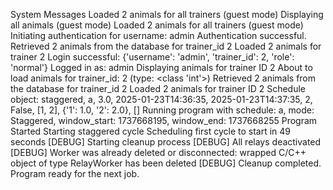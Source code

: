 System Messages
Loaded 2 animals for all trainers (guest mode)
Displaying all animals (guest mode)
Loaded 2 animals for all trainers (guest mode)
Initiating authentication for username: admin
Authentication successful.
Retrieved 2 animals from the database for trainer_id 2
Loaded 2 animals for trainer 2
Login successful: {'username': 'admin', 'trainer_id': 2, 'role': 'normal'}
Logged in as: admin
Displaying animals for trainer ID 2
About to load animals for trainer_id: 2 (type: <class 'int'>)
Retrieved 2 animals from the database for trainer_id 2
Loaded 2 animals for trainer ID 2
Schedule object: staggered, a, 3.0, 2025-01-23T14:36:35, 2025-01-23T14:37:35, 2, False, [1, 2], {'1': 1.0, '2': 2.0}, []
Running program with schedule: a, mode: Staggered, window_start: 1737668195, window_end: 1737668255
Program Started
Starting staggered cycle
Scheduling first cycle to start in 49 seconds
[DEBUG] Starting cleanup process
[DEBUG] All relays deactivated
[DEBUG] Worker was already deleted or disconnected: wrapped C/C++ object of type RelayWorker has been deleted
[DEBUG] Cleanup completed. Program ready for the next job. 